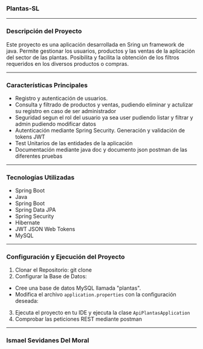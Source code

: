 ### Plantas-SL
---

### Descripción del Proyecto

Este proyecto es una aplicación desarrollada en Sring un framework de java. Permite gestionar los usuarios, productos y las ventas de la aplicación del sector de las plantas. Posibilita y facilita
la obtención de los filtros requeridos en los diversos productos o compras.

---

### Características Principales
- Registro y autenticación de usuarios.
- Consulta y filtrado de productos y ventas, pudiendo eliminar y actulizar su registro en caso de ser administrador
- Seguridad segun el rol del usuario ya sea user pudiendo listar y filtrar y admin pudiendo modificar datos
- Autenticación mediante Spring Security. Generación y validación de tokens JWT
- Test Unitarios de las entidades de la aplicación
- Documentación mediante java doc y documento json postman de las diferentes pruebas

---

### Tecnologías Utilizadas

- Spring Boot
- Java 
- Spring Boot
- Spring Data JPA
- Spring Security
- Hibernate
- JWT JSON Web Tokens
- MySQL


---

### Configuración y Ejecución del Proyecto

1. Clonar el Repositorio:
git clone
2. Configurar la Base de Datos:
- Cree una base de datos MySQL llamada "plantas".
- Modifica el archivo `application.properties` con la configuración deseada:

3. Ejecuta el proyecto en tu IDE y ejecuta la clase `ApiPlantasApplication`
4. Comprobar las peticiones REST mediante postman

---

### Ismael Sevidanes Del Moral
